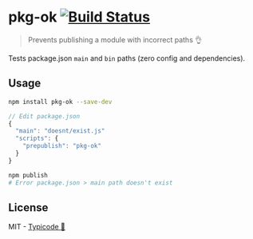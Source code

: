 # pkg-ok [![Build Status](https://travis-ci.org/typicode/pkg-ok.svg?branch=master)](https://travis-ci.org/typicode/pkg-ok)

> Prevents publishing a module with incorrect paths :ok_hand:

Tests package.json `main` and `bin` paths (zero config and dependencies).

## Usage

```sh
npm install pkg-ok --save-dev
```

```js
// Edit package.json
{
  "main": "doesnt/exist.js"
  "scripts": {
    "prepublish": "pkg-ok"
  }
}
```

```sh
npm publish
# Error package.json > main path doesn't exist
```

## License

MIT - [Typicode :cactus:](https://github.com/typicode)
